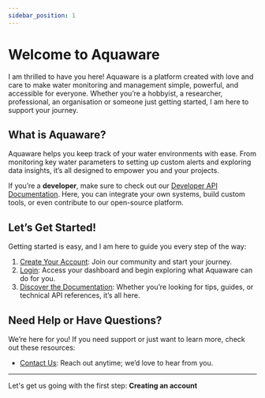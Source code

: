 ```yaml
---
sidebar_position: 1
---
```


# Welcome to Aquaware

I am thrilled to have you here! Aquaware is a platform created with love and care to make water monitoring and management simple, powerful, and accessible for everyone. Whether you’re a hobbyist, a researcher, professional, an organisation or someone just getting started, I am here to support your journey.

## What is Aquaware?

Aquaware helps you keep track of your water environments with ease. From monitoring key water parameters to setting up custom alerts and exploring data insights, it’s all designed to empower you and your projects.

If you’re a **developer**, make sure to check out our [Developer API Documentation](../dev-docs/quick-start-guide). Here, you can integrate your own systems, build custom tools, or even contribute to our open-source platform.

## Let’s Get Started!

Getting started is easy, and I am here to guide you every step of the way:

1. [Create Your Account](https://www.aquaware.cloud/signup/): Join our community and start your journey.
2. [Login](https://www.aquaware.cloud/login/): Access your dashboard and begin exploring what Aquaware can do for you.
3. [Discover the Documentation](#): Whether you’re looking for tips, guides, or technical API references, it’s all here.

## Need Help or Have Questions?

We’re here for you! If you need support or just want to learn more, check out these resources:

- [Contact Us](mailto:info@kesslermatics.com): Reach out anytime; we’d love to hear from you.

---

Let's get us going with the first step: **Creating an account**
